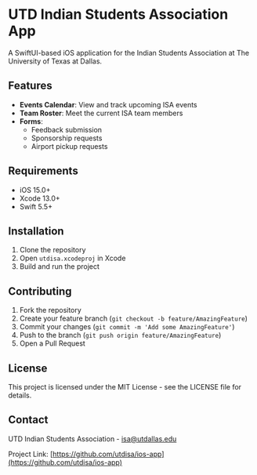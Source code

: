 # UTD Indian Students Association App

A SwiftUI-based iOS application for the Indian Students Association at The University of Texas at Dallas.

## Features

- **Events Calendar**: View and track upcoming ISA events
- **Team Roster**: Meet the current ISA team members
- **Forms**:
  - Feedback submission
  - Sponsorship requests
  - Airport pickup requests

## Requirements

- iOS 15.0+
- Xcode 13.0+
- Swift 5.5+

## Installation

1. Clone the repository
2. Open `utdisa.xcodeproj` in Xcode
3. Build and run the project

## Contributing

1. Fork the repository
2. Create your feature branch (`git checkout -b feature/AmazingFeature`)
3. Commit your changes (`git commit -m 'Add some AmazingFeature'`)
4. Push to the branch (`git push origin feature/AmazingFeature`)
5. Open a Pull Request

## License

This project is licensed under the MIT License - see the LICENSE file for details.

## Contact

UTD Indian Students Association - [isa@utdallas.edu](mailto:isa@utdallas.edu)

Project Link: [https://github.com/utdisa/ios-app](https://github.com/utdisa/ios-app) 